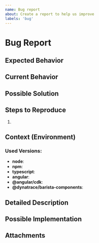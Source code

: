 ```yaml
---
name: Bug report
about: Create a report to help us improve
labels: 'bug'
---
```


# Bug Report

<!---
Hi there!

You are in the process of reporting a bug in Barista. To ensure a quick
turnaround, please enter/change/update the following fields:
-->

## Expected Behavior

<!--- Tell us what should happen -->

## Current Behavior

<!--- Tell us what happens instead of the expected behavior -->

## Possible Solution

<!--- Not obligatory, but suggest a fix/reason for the bug, -->

## Steps to Reproduce

<!--- Provide a link to a live example, or an unambiguous set of steps to -->
<!--- reproduce this bug. Include code to reproduce, if relevant -->

1. <!-- first step to do -->

## Context (Environment)

<!--- How has this issue affected you? What are you trying to accomplish? -->
<!--- Providing context helps us come up with a solution that is most useful in the real world -->

### Used Versions:

- **node**: <!-- insert version here -->
- **npm**: <!-- insert version here -->
- **typescript**: <!-- insert version here -->
- **angular**: <!-- insert version here -->
- **@angular/cdk**: <!-- insert version here -->
- **@dynatrace/barista-components**: <!-- insert version here -->

<!-- Insert further versions if they are important -->

## Detailed Description

<!--- Provide a detailed description of the change or addition you are proposing -->

## Possible Implementation

<!--- Not obligatory, but suggest an idea for implementing addition or change -->

## Attachments

<!-- Not obligatory, Append a screenshot, and any other visuals and required files if possible. -->

<!--
We at Dynatrace have a bugs first policy. Meaning, we will handle the bug as
soon as possible, depending on the severity of the bug.

Thank you and all the best! — The Dynatrace DesignOps team
-->

